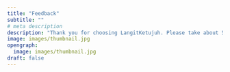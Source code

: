 ```yaml
---
title: "Feedback"
subtitle: ""
# meta description
description: "Thank you for choosing LangitKetujuh. Please take about 5 minutes to fill in the feedback page for our further development. ✨"
image: images/thumbnail.jpg
opengraph:
  image: images/thumbnail.jpg
draft: false
---
```


